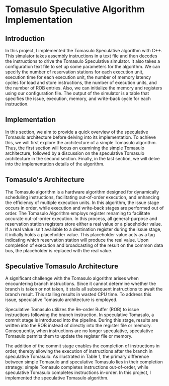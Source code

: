 Tomasulo Speculative Algorithm Implementation
===============================================================

## Introduction

In this project, I implemented the Tomasulo Speculative algorithm with C++. This simulator takes assembly instructions in a text file and then decodes the instructions to drive the Tomasulo Speculative simulator. It also takes a configuration text file to set up some parameters for the algorithm. We can specify the number of reservation stations for each execution unit, execution time for each execution unit, the number of memory latency cycles for load and store instructions, the number of execution units, and the number of ROB entries. Also, we can initialize the memory and registers using our configuration file. The output of the simulator is a table that specifies the issue, execution, memory, and write-back cycle for each instruction.

## Implementation

In this section, we aim to provide a quick overview of the speculative Tomasulo architecture before delving into its implementation. To achieve this, we will first explore the architecture of a simple Tomasulo algorithm. Thus, the first section will focus on examining the simple Tomasulo architecture, followed by a discussion on the speculative Tomasulo architecture in the second section. Finally, in the last section, we will delve into the implementation details of the algorithm.

## Tomasulo's Architecture

The Tomasulo algorithm is a hardware algorithm designed for dynamically scheduling instructions, facilitating out-of-order execution, and enhancing the efficiency of multiple execution units. In this algorithm, the issue stage occurs in order, while execution and write-back stages are performed out of order. The Tomasulo Algorithm employs register renaming to facilitate accurate out-of-order execution. In this process, all general-purpose and reservation station registers store either a real value or a placeholder value. If a real value isn't available to a destination register during the issue stage, it initially holds a placeholder value. This placeholder value acts as a tag indicating which reservation station will produce the real value. Upon completion of execution and broadcasting of the result on the common data bus, the placeholder is replaced with the real value.

## Speculative Tomasulo Architecture

A significant challenge with the Tomasulo algorithm arises when encountering branch instructions. Since it cannot determine whether the branch is taken or not taken, it stalls all subsequent instructions to await the branch result. This stalling results in wasted CPU time. To address this issue, speculative Tomasulo architecture is employed.

Speculative Tomasulo utilizes the Re-order Buffer (ROB) to issue instructions following the branch instruction. In speculative Tomasulo, a commit stage is introduced into the pipeline. During this stage, results are written into the ROB instead of directly into the register file or memory. Consequently, when instructions are no longer speculative, speculative Tomasulo permits them to update the register file or memory.

The addition of the commit stage enables the completion of instructions in order, thereby allowing the execution of instructions after the branch in speculative Tomasulo. As illustrated in Table 1, the primary difference between simple Tomasulo and speculative Tomasulo lies in their completion strategy: simple Tomasulo completes instructions out-of-order, while speculative Tomasulo completes instructions in-order. In this project, I implemented the speculative Tomasulo algorithm.
